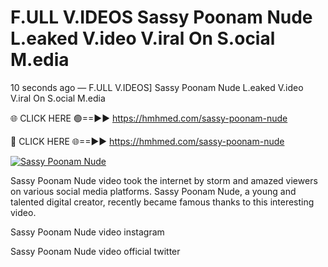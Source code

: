 # F.ULL V.IDEOS Sassy Poonam Nude L.eaked V.ideo V.iral On S.ocial M.edia

10 seconds ago — F.ULL V.IDEOS] Sassy Poonam Nude L.eaked V.ideo V.iral On S.ocial M.edia

🌐 CLICK HERE 🟢==►► https://hmhmed.com/sassy-poonam-nude

🔴 CLICK HERE 🌐==►► https://hmhmed.com/sassy-poonam-nude

[![Sassy Poonam Nude](https://i.imgur.com/dJHk4Zq.gif)](https://hmhmed.com/sassy-poonam-nude)

Sassy Poonam Nude video took the internet by storm and amazed viewers on various social media platforms. Sassy Poonam Nude, a young and talented digital creator, recently became famous thanks to this interesting video.

Sassy Poonam Nude video instagram

Sassy Poonam Nude video official twitter
